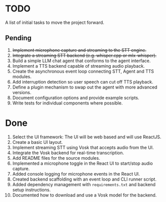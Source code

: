 # TODO

A list of initial tasks to move the project forward.

## Pending

1. ~~Implement microphone capture and streaming to the STT engine.~~
1. ~~Integrate a streaming STT backend (e.g. whisper.cpp or mlx-whisper).~~
1. Build a simple LLM chat agent that conforms to the agent interface.
1. Implement a TTS backend capable of streaming audio playback.
1. Create the asynchronous event loop connecting STT, Agent and TTS modules.
1. Add interruption detection so user speech can cut off TTS playback.
1. Define a plugin mechanism to swap out the agent with more advanced versions.
1. Document configuration options and provide example scripts.
1. Write tests for individual components where possible.

# Done

1. Select the UI framework: The UI will be web based and will use ReactJS.
1. Create a basic UI layout.
1. Implement streaming STT using Vosk that accepts audio from the UI.
1. Integrate the Vosk backend for real-time transcription.
1. Add README files for the source modules.
1. Implemented a microphone toggle in the React UI to start/stop audio capture.
1. Added console logging for microphone events in the React UI.
1. Created backend scaffolding with an event loop and CLI runner script.
1. Added dependency management with `requirements.txt` and backend setup instructions.
1. Documented how to download and use a Vosk model for the backend.
